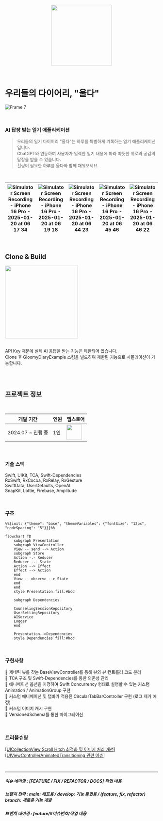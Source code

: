 <p align="center">
  <img src="https://github.com/user-attachments/assets/e201436f-fdf4-4460-9703-7c47e79757da" width="200" height="200"/>
</p>

<br>

# 우리들의 다이어리, "울다"

![Frame 7](https://github.com/user-attachments/assets/6ae1cdc2-5986-4ddc-9de7-0cdd1b6b7972)

<br>

### AI 답장 받는 일기 애플리케이션

> 우리들의 일기 다이어리 "울다"는 하루를 특별하게 기록하는 일기 애플리케이션입니다.<br>
> ChatGPT와 연동하여 사용자가 입력한 일기 내용에 따라 따뜻한 위로와 공감의 답장을 받을 수 있습니다.<br>
> 힐링이 필요한 하루를 울다와 함께 채워보세요.

<br>

| ![Simulator Screen Recording - iPhone 16 Pro - 2025-01-20 at 06 17 34](https://github.com/user-attachments/assets/2fea2d5a-db4b-4331-855a-028a02a75a37) | ![Simulator Screen Recording - iPhone 16 Pro - 2025-01-20 at 06 19 18](https://github.com/user-attachments/assets/33c3789e-7484-4200-8d05-4c519321aea3) | ![Simulator Screen Recording - iPhone 16 Pro - 2025-01-20 at 06 44 23](https://github.com/user-attachments/assets/d7297155-44a8-4263-9717-6beef2a6d6b6) | ![Simulator Screen Recording - iPhone 16 Pro - 2025-01-20 at 06 45 46](https://github.com/user-attachments/assets/9414cc03-8047-4969-ba6e-8c9150917659) | ![Simulator Screen Recording - iPhone 16 Pro - 2025-01-20 at 06 46 22](https://github.com/user-attachments/assets/e4f72b02-43ff-45a0-839e-cf227403b643) |
|-|-|-|-|-|

<br>

## Clone & Build

<img src="https://github.com/user-attachments/assets/5688e672-52a9-4180-9ce7-5e8ef6e29cd4" width=240>

<br>
<br>

API Key 때문에 실제 AI 응답을 받는 기능은 제한되어 있습니다.<br>
Clone 후 GloomyDiaryExample 스킴을 빌드하여 제한된 기능으로 시뮬레이션이 가능합니다.<br>

<br>

<br>

## 프로젝트 정보

<br>

|개발 기간|인원|앱스토어|
|-|-|-|
|2024.07 ~ 진행 중|1인|[<img src="https://github.com/user-attachments/assets/dba5b62c-9db7-4715-b4cc-2b817503b082" height="50">](https://apps.apple.com/us/app/%EC%9A%B8%EB%8B%A4-%EC%9A%B0%EB%A6%AC%EB%93%A4%EC%9D%98-%EC%9D%BC%EA%B8%B0-%EB%8B%A4%EC%9D%B4%EC%96%B4%EB%A6%AC/id6738892165)|


<br>

##  

### 기술 스택
Swift, UIKit, TCA, Swift-Dependencies<br>
RxSwift, RxCocoa, RxRelay, RxGesture<br>
SwiftData, UserDefaults, OpenAI<br>
SnapKit, Lottie, Firebase, Amplitude<br>

<br>

### 구조
```mermaid
%%{init: {"theme": "base", "themeVariables": {"fontSize": "12px", "nodeSpacing": "5"}}}%%

flowchart TD
    subgraph Presentation
    subgraph ViewController
    View -- send --> Action
    subgraph Store
    Action -.- Reducer
    Reducer -.- State
    Action --> Effect
    Effect --> Action
    end
    View -- observe --> State
    end
    end
    style Presentation fill:#bcd

    subgraph Dependencies
    
    CounselingSessionRepository
    UserSettingRepository
    AIService
    Logger
    end

    Presentation-->Dependencies
    style Dependencies fill:#bcd
```

<br>

### 구현사항
📌 제네릭 뷰를 갖는 BaseViewController를 통해 뷰와 뷰 컨트롤러 코드 분리<br>
📌 TCA 구조 및 Swift-Dependencies를 통한 의존성 관리<br>
📌 애니메이션 옵션을 지정하여 Swift Concurrency 형태로 실행할 수 있는 커스텀 Animation / AnimationGroup 구현<br>
📌 커스텀 애니메이션 및 탭바가 적용된 CircularTabBarController 구현 (로그 제거 예정)<br>
📌 커스텀 이미지 캐시 구현<br>
📌 VersionedSchema를 통한 마이그레이션<br>

<br>

### 트러블슈팅
[[UICollectionView Scroll Hitch 최적화 및 이미지 처리 개선]](https://github.com/LURKS02/GloomyDiary/wiki/%08UICollectionView-Scroll-Hitch-%EC%B5%9C%EC%A0%81%ED%99%94-%EB%B0%8F-%EC%9D%B4%EB%AF%B8%EC%A7%80-%EC%B2%98%EB%A6%AC-%EA%B0%9C%EC%84%A0)<br>
[[UIViewControllerAnimatedTransitioning 관련 이슈]](https://github.com/LURKS02/GloomyDiary/wiki/UIViewControllerAnimatedTransitioning-%EA%B4%80%EB%A0%A8-%EC%9D%B4%EC%8A%88)<br>

<br>

---

##### 이슈 네이밍 :  [FEATURE / FIX / REFACTOR / DOCS] 작업 내용

##### 브랜치 전략 :  main: 배포용 / develop: 기능 통합용 / (feature, fix, refactor) branch: 새로운 기능 개발

##### 브랜치 네이밍 :  feature/#이슈번호/작업 내용

